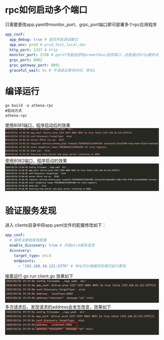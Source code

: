 # rpc如何启动多个端口
只需要更改app.yaml中monitor_port、grpc_port端口即可部署多个rpc应用程序
```yaml
app_conf:
  app_debug: true # 是否开启调试模式
  app_env: prod # prod,test,local,dev
  http_port: 1337 # http
  monitor_port: 2338 # pprof性能监控和prometheus监控端口，这是通过http服务访问
  grpc_port: 8082
  grpc_gateway_port: 8091
  graceful_wait: 5s # 平滑退出等待时间，单位s
```

# 编译运行
```shell
go build -o athena-rpc
#启动方式
athena-rpc
```
使用8081端口，程序启动后的效果
![athena-rpc](athena-rpc.png)
使用8082端口，程序启动的效果
![athena-rpc2](athena-rpc2.png)

# 验证服务发现
进入 clients目录中将app.yaml文件的配置修改如下：
```yaml
app_conf:
  # 服务注册和发现配置
  enable_discovery: true # 开启etcd服务发现
  discovery:
    target_type: etcd
    endpoints:
      - "192.168.10.121:2379" # 地址可以根据实际情况自行更改
```
接着运行 go run client.go 效果如下
![go-client](go-client.png)
多次请求后，发现请求的address会发生改变，效果如下
![go-client2](go-client2.png)
